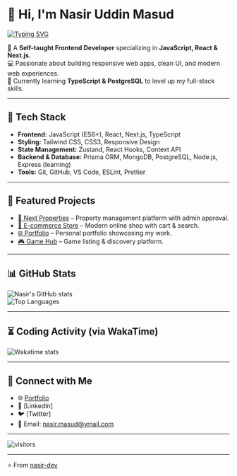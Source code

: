 # 👋 Hi, I'm Nasir Uddin Masud  

[![Typing SVG](https://readme-typing-svg.herokuapp.com?size=24&color=4AF626&lines=Self-taught+Frontend+Developer;React+%7C+Next.js+%7C+JavaScript;Learning+TypeScript+and+PostgreSQL)](https://git.io/typing-svg)  

🚀 A **Self-taught Frontend Developer** specializing in **JavaScript, React & Next.js**.  
💻 Passionate about building responsive web apps, clean UI, and modern web experiences.  
🌱 Currently learning **TypeScript & PostgreSQL** to level up my full-stack skills.  

---

## 🔧 Tech Stack  
- **Frontend:** JavaScript (ES6+), React, Next.js, TypeScript  
- **Styling:** Tailwind CSS, CSS3, Responsive Design  
- **State Management:** Zustand, React Hooks, Context API  
- **Backend & Database:** Prisma ORM, MongoDB, PostgreSQL, Node.js, Express (learning)  
- **Tools:** Git, GitHub, VS Code, ESLint, Prettier  

---

## 📌 Featured Projects  
- [🏡 Next Properties](https://next-properties-seven.vercel.app/) – Property management platform with admin approval.  
- [🛒 E-commerce Store](https://next-ecommerce-coral-rho.vercel.app/) – Modern online shop with cart & search.  
- [🌐 Portfolio](https://nasir-portfolio-ten.vercel.app/) – Personal portfolio showcasing my work.  
- [🎮 Game Hub](https://game-hub-gules-psi.vercel.app/) – Game listing & discovery platform.  

---

## 📊 GitHub Stats  
![Nasir's GitHub stats](https://github-readme-stats.vercel.app/api?username=nasir-dev&show_icons=true&theme=tokyonight)  
![Top Languages](https://github-readme-stats.vercel.app/api/top-langs/?username=nasir-dev&layout=compact&theme=tokyonight)  

---

## ⏳ Coding Activity (via WakaTime)  
<!-- You need to connect your WakaTime account for this to work -->
![Wakatime stats](https://github-readme-stats.vercel.app/api/wakatime?username=nasirmasud&theme=tokyonight)

---

## 🤝 Connect with Me  
- 🌐 [Portfolio](https://nasir-portfolio-ten.vercel.app/)  
- 💼 [LinkedIn]
- 🐦 [Twitter]
- 📧 Email: nasir.masud@ymail.com  

---

![visitors](https://visitor-badge.laobi.icu/badge?page_id=nasir-dev.nasir-dev)  

---
⭐️ From [nasir-dev](https://github.com/nasirmasud)
